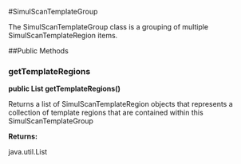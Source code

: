 #SimulScanTemplateGroup

The SimulScanTemplateGroup class is a grouping of multiple SimulScanTemplateRegion items.



##Public Methods

### getTemplateRegions

**public List getTemplateRegions()**

Returns a list of SimulScanTemplateRegion objects that represents a collection of template regions
 	that are contained within this SimulScanTemplateGroup

**Returns:**

java.util.List

